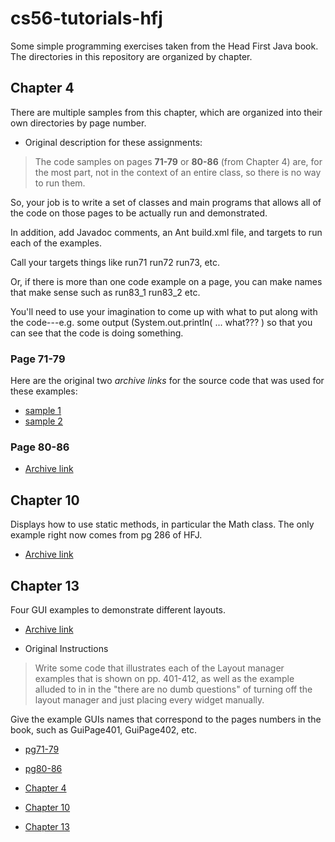# cs56-tutorials-hfj

Some simple programming exercises taken from the Head First Java book. The directories in this repository are organized by chapter.



## Chapter 4

There are multiple samples from this chapter, which are organized into their own directories by page number.

* Original description for these assignments:

> The code samples on pages **71-79** or **80-86** (from Chapter 4) are, for the most part, not in the context of an entire class, so there is no way to run them.
>
So, your job is to write a set of classes and main programs that allows all of the code on those pages to be actually run and demonstrated. 
>
In addition, add Javadoc comments, an Ant build.xml file, and targets to run each of the examples.
>
Call your targets things like run71 run72 run73, etc. 
>
Or, if there is more than one code example on a page, you can make names that make sense such as run83_1 run83_2 etc.
>
You'll need to use your imagination to come up with what to put along with the code---e.g. some output (System.out.println( ... what??? ) so that you can see that the code is doing something.

### Page 71-79 

Here are the original two *archive links* for the source code that was used for these examples:

* [sample 1](https://foo.cs.ucsb.edu/cs56/issues/0000204/)
* [sample 2](https://foo.cs.ucsb.edu/cs56/issues/0000209/)

### Page 80-86

* [Archive link](https://foo.cs.ucsb.edu/cs56/issues/0000244/)

## Chapter 10

Displays how to use static methods, in particular the Math class. The only example right now comes from pg 286 of HFJ.

* [Archive link](https://foo.cs.ucsb.edu/cs56/issues/0000138/)

## Chapter 13

Four GUI examples to demonstrate different layouts.

* [Archive link](https://foo.cs.ucsb.edu/cs56/issues/0000074/)

* Original Instructions

> Write some code that illustrates each of the Layout manager examples that is shown on pp. 401-412, as well as the example alluded to in in the "there are no dumb questions" of turning off the layout manager and just placing every widget manually. 
>
Give the example GUIs names that correspond to the pages numbers in the book, such as GuiPage401, GuiPage402, etc.





* [pg71-79](https://github.com/UCSB-CS56-Conrad/cs56-tutorials-hfj/tree/master/chapter4/pg71-79)
* [pg80-86](https://github.com/UCSB-CS56-Conrad/cs56-tutorials-hfj/tree/master/chapter4/pg80-86)

* [Chapter 4](https://github.com/UCSB-CS56-Conrad/cs56-tutorials-hfj/tree/master/chapter4)
* [Chapter 10](https://github.com/UCSB-CS56-Conrad/cs56-tutorials-hfj/tree/master/chapter10)
* [Chapter 13](https://github.com/UCSB-CS56-Conrad/cs56-tutorials-hfj/tree/master/chapter13)